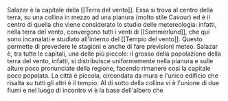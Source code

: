 Salazar è la capitale della [[Terra del vento]]. Essa si trova al centro della terra, su una collina in mezzo ad una pianura (molto stile Cavour) ed è il centro di quella che viene considerato lo studio delle metereologia: infatti, nella terra del vento, convergono tutti i venti di [[Sommerlund]], che qui sono incanalati e studiato all'interno del [[Tempio del vento]]. Questo permette di prevedere le stagioni e anche di fare previsioni meteo. Salazar è, tra tutte le capitali, una delle più piccole: il grosso della popolazione della terra del vento, infatti, si distribuisce uniformemente nella pianura e sulle alture poco pronunciate della regione, facendo rimanere così la capitale poco popolata. La città è piccola, circondata da mura e l'unico edificio che risalta su tutti gli altri è il tempio. Al di sotto della collina vi è l'unione di due fiumi e nel luogo di incontro vi è la base dell'albero che 